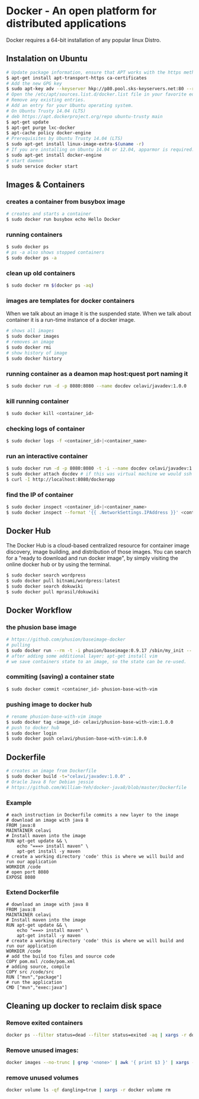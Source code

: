 # Docker - An open platform for distributed applications
Docker requires a 64-bit installation of any popular linux Distro.

## Instalation on Ubuntu
```bash
# Update package information, ensure that APT works with the https method, and that CA certificates are installed.
$ apt-get install apt-transport-https ca-certificates
# Add the new GPG key
$ sudo apt-key adv --keyserver hkp://p80.pool.sks-keyservers.net:80 --recv-keys 58118E89F3A912897C070ADBF76221572C52609D
# Open the /etc/apt/sources.list.d/docker.list file in your favorite editor.
# Remove any existing entries.
# Add an entry for your Ubuntu operating system.
# On Ubuntu Trusty 14.04 (LTS)
# deb https://apt.dockerproject.org/repo ubuntu-trusty main
$ apt-get update
$ apt-get purge lxc-docker
$ apt-cache policy docker-engine
# Prerequisites by Ubuntu Trusty 14.04 (LTS)
$ sudo apt-get install linux-image-extra-$(uname -r)
# If you are installing on Ubuntu 14.04 or 12.04, apparmor is required. You can install it using: apt-get install apparmor
$ sudo apt-get install docker-engine
# start daemon
$ sudo service docker start
```
## Images & Containers

### creates a container from busybox image
```bash
# creates and starts a container
$ sudo docker run busybox echo Hello Docker
```
### running containers
```bash
$ sudo docker ps
# ps -a also shows stopped containers
$ sudo docker ps -a
```
### clean up old containers
```bash
$ sudo docker rm $(docker ps -aq)
```
### images are templates for docker containers
When we talk about an image it is the suspended state. When we talk about container it is a run-time instance of a docker image.
```bash
# shows all images
$ sudo docker images
# removes an image
$ sudo docker rmi
# show history of image
$ sudo docker history
```
### running container as a deamon map host:quest port naming it
```bash
$ sudo docker run -d -p 8080:8080 --name docdev celavi/javadev:1.0.0
```
### kill running container
```bash
$ sudo docker kill <container_id>
```
### checking logs of container
```bash
$ sudo docker logs -f <container_id>|<container_name>
```
### run an interactive container
```bash
$ sudo docker run -d -p 8080:8080 -t -i --name docdev celavi/javadev:1.0.0 bash
$ sudo docker attach docdev # if this was virtual machine we would ssh to machine
$ curl -I http://localhost:8080/dockerapp
```
### find the IP of container
```bash
$ sudo docker inspect <container_id>|<container_name>
$ sudo docker inspect --format '{{ .NetworkSettings.IPAddress }}' <container_id>
```
##  Docker Hub
The Docker Hub is a cloud-based centralized resource for container image discovery, image building, and distribution of those images.
You can search for a "ready to download and run docker image", by simply visiting the online docker hub or by using the terminal.

```bash
$ sudo docker search wordpress
$ sudo docker pull bitnami/wordpress:latest
$ sudo docker search dokuwiki
$ sudo docker pull mprasil/dokuwiki
```
## Docker Workflow

### the phusion base image
```bash
# https://github.com/phusion/baseimage-docker
# pulling
$ sudo docker run --rm -t -i phusion/baseimage:0.9.17 /sbin/my_init -- bash -l
# after adding some additional layer: apt-get install vim
# we save containers state to an image, so the state can be re-used.
```
### commiting (saving) a container state
```bash
$ sudo docker commit <container_id> phusion-base-with-vim
```
### pushing image to docker hub
```bash
# rename phusion-base-with-vim image
$ sudo docker tag <image_id> celavi/phusion-base-with-vim:1.0.0
# push to docker hub
$ sudo docker login
$ sudo docker push celavi/phusion-base-with-vim:1.0.0
```
## Dockerfile
```bash
# creates an image from Dockerfile
$ sudo docker build -t="celavi/javadev:1.0.0" .
# Oracle Java 8 for Debian jessie
# https://github.com/William-Yeh/docker-java8/blob/master/Dockerfile
```
### Example
```
# each instruction in Dockerfile commits a new layer to the image
# download an image with java 8
FROM java:8
MAINTAINER celavi
# Install maven into the image
RUN apt-get update && \
	echo "===> install maven" \
	apt-get install -y maven
# create a working directory 'code' this is where we will build and run our application
WORKDIR /code
# open port 8080
EXPOSE 8080
```
### Extend Dockerfile
```
# download an image with java 8
FROM java:8
MAINTAINER celavi
# Install maven into the image
RUN apt-get update && \
	echo "===> install maven" \
	apt-get install -y maven
# create a working directory 'code' this is where we will build and run our application
WORKDIR /code
# add the build too files and source code
COPY pom.mxl /code/pom.xml
# adding source, compile
COPY src /code/src
RUN ["mvn","package"]
# run the application
CMD ["mvn","exec:java"]
```

## Cleaning up docker to reclaim disk space

### Remove exited containers
```bash
docker ps --filter status=dead --filter status=exited -aq | xargs -r docker rm -v
```

### Remove unused images:
```bash
docker images --no-trunc | grep '<none>' | awk '{ print $3 }' | xargs -r docker rmi
```

### remove unused volumes
```bash
docker volume ls -qf dangling=true | xargs -r docker volume rm
```
